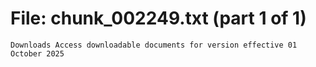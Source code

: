 ﻿# File: chunk_002249.txt (part 1 of 1)
```
Downloads Access downloadable documents for version effective 01 October 2025
```

